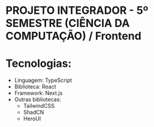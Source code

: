 # PROJETO INTEGRADOR - 5º SEMESTRE (CIÊNCIA DA COMPUTAÇÃO) / Frontend

# Tecnologias:
- Linguagem: TypeScript
- Biblioteca: React
- Framework: Next.js
- Outras bibliotecas:
    - TailwindCSS
    - ShadCN
    - HeroUI